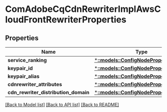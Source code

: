 # ComAdobeCqCdnRewriterImplAwsCloudFrontRewriterProperties

## Properties
Name | Type | Description | Notes
------------ | ------------- | ------------- | -------------
**service_ranking** | [***::models::ConfigNodePropertyInteger**](configNodePropertyInteger.md) |  | [optional] 
**keypair_id** | [***::models::ConfigNodePropertyString**](configNodePropertyString.md) |  | [optional] 
**keypair_alias** | [***::models::ConfigNodePropertyString**](configNodePropertyString.md) |  | [optional] 
**cdnrewriter_attributes** | [***::models::ConfigNodePropertyArray**](configNodePropertyArray.md) |  | [optional] 
**cdn_rewriter_distribution_domain** | [***::models::ConfigNodePropertyString**](configNodePropertyString.md) |  | [optional] 

[[Back to Model list]](../README.md#documentation-for-models) [[Back to API list]](../README.md#documentation-for-api-endpoints) [[Back to README]](../README.md)


